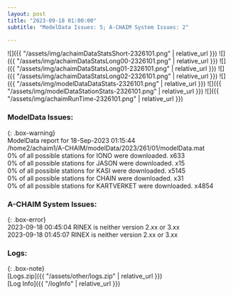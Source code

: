 ```yaml
---
layout: post
title: "2023-09-18 01:00:00"
subtitle: "ModelData Issues: 5; A-CHAIM System Issues: 2"

---
```


![]({{ "/assets/img/achaimDataStatsShort-2326101.png" | relative_url }})
![]({{ "/assets/img/achaimDataStatsLong00-2326101.png" | relative_url }})
![]({{ "/assets/img/achaimDataStatsLong01-2326101.png" | relative_url }})
![]({{ "/assets/img/achaimDataStatsLong02-2326101.png" | relative_url }})
![]({{ "/assets/img/modelDataDataStats-2326101.png" | relative_url }})
![]({{ "/assets/img/modelDataStationStats-2326101.png" | relative_url }})
![]({{ "/assets/img/achaimRunTime-2326101.png" | relative_url }})


### ModelData Issues:  
  
{: .box-warning}  
 ModelData report for 18-Sep-2023 01:15:44   
 /home2/achaim1/A-CHAIM/modelData/2023/261/01/modelData.mat   
 0% of all possible stations for IONO were downloaded. x633   
 0% of all possible stations for JASON were downloaded. x15   
 0% of all possible stations for KASI were downloaded. x5145   
 0% of all possible stations for CHAIN were downloaded. x31   
 0% of all possible stations for KARTVERKET were downloaded. x4854   
  
### A-CHAIM System Issues:  
  
{: .box-error}  
2023-09-18 00:45:04 RINEX is neither version 2.xx or 3.xx  
2023-09-18 01:45:07 RINEX is neither version 2.xx or 3.xx  

### Logs:  
  
{: .box-note}  
[Logs.zip]({{ "/assets/other/logs.zip" | relative_url }})  
[Log Info]({{ "/logInfo" | relative_url }})  
